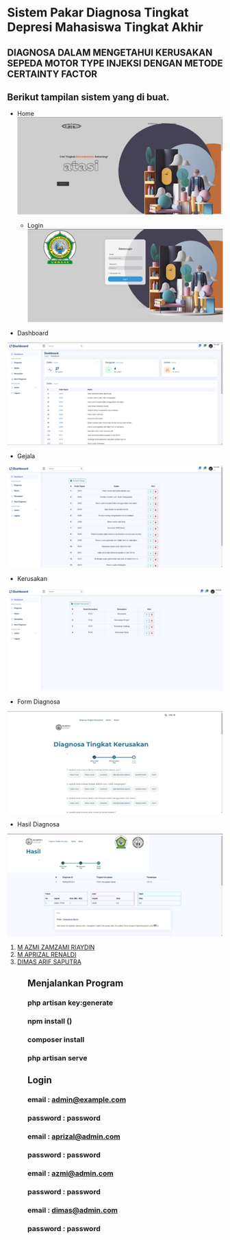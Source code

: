 # Sistem Pakar Diagnosa Tingkat Depresi Mahasiswa Tingkat Akhir

<h2>DIAGNOSA DALAM MENGETAHUI KERUSAKAN SEPEDA MOTOR TYPE INJEKSI DENGAN METODE CERTAINTY FACTOR</h2>

## Berikut tampilan sistem yang di buat.

-   Home
    <img
        src="https://github.com/Azmiriyadin/certainyfactorUAS/blob/master/WhatsApp%20Image%202024-01-11%20at%2019.22.17_0d0edac4.jpg?raw=true"
        alt="home"
        srcset=""
    />

    -   Login
    <img
        src="https://github.com/Azmiriyadin/certainyfactorUAS/blob/master/WhatsApp%20Image%202024-01-11%20at%2019.22.37_1e3cfb98.jpg?raw=true"
        alt="login"
        srcset=""
    />

-   Dashboard

<img
    src="https://github.com/Azmiriyadin/certainyfactorUAS/blob/master/WhatsApp%20Image%202024-01-11%20at%2019.23.11_709b1721.jpg?raw=true"
    alt="dashboard"
    srcset=""
/>

-   Gejala

<img
    src="https://github.com/Azmiriyadin/certainyfactorUAS/blob/master/WhatsApp%20Image%202024-01-11%20at%2019.24.27_511d13a6.jpg?raw=true"
    alt="gejala"
    srcset=""
/>

-   Kerusakan

<img
    src="https://github.com/Azmiriyadin/certainyfactorUAS/blob/master/WhatsApp%20Image%202024-01-11%20at%2019.24.37_0ff3018b.jpg?raw=true"
    alt="kerusakan"
    srcset=""
/>

-   Form Diagnosa

<img
    src="https://github.com/Azmiriyadin/certainyfactorUAS/blob/master/WhatsApp%20Image%202024-01-11%20at%2019.23.27_5443b54c.jpg?raw=true"
    alt="form-diagnosa"
/>

-   Hasil Diagnosa

<img
    src="https://github.com/Azmiriyadin/certainyfactorUAS/blob/master/WhatsApp%20Image%202024-01-11%20at%2019.24.05_741629d9.jpg?raw=true"
    alt="hasil-diagnosa"
/>

<ol>
    <li><a href="https://github.com/Azmiriyadin" target="_blank">M AZMI ZAMZAMI RIAYDIN</li>
    <li><a href="https://github.com/aprizalr" target="_blank">M APRIZAL RENALDI</a></li>
    <li><a href="https://github.com/dimasputra20" target="_blank">DIMAS ARIF SAPUTRA</a></li>
<ol>

## Menjalankan Program

### php artisan key:generate

### npm install ()

### composer install

### php artisan serve

## Login

### email : admin@example.com

### password : password

### email : aprizal@admin.com

### password : password

### email : azmi@admin.com

### password : password

### email : dimas@admin.com

### password : password
